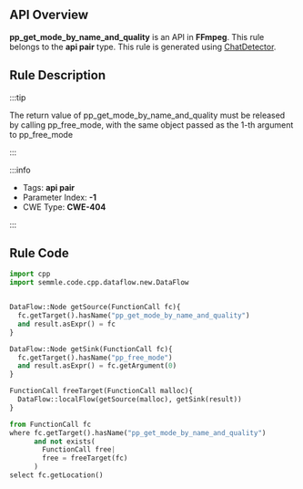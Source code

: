 ---
---


## API Overview
**pp_get_mode_by_name_and_quality** is an API in **FFmpeg**. This rule belongs to the **api pair** type. This rule is generated using [ChatDetector](../../tools/ChatDetector).
## Rule Description

:::tip

The return value of pp_get_mode_by_name_and_quality must be released by calling pp_free_mode, with the same object passed as the 1-th argument to pp_free_mode

:::

:::info

- Tags: **api pair**
- Parameter Index: **-1**
- CWE Type: **CWE-404**

:::

## Rule Code
```python
import cpp
import semmle.code.cpp.dataflow.new.DataFlow


DataFlow::Node getSource(FunctionCall fc){
  fc.getTarget().hasName("pp_get_mode_by_name_and_quality")
  and result.asExpr() = fc
}

DataFlow::Node getSink(FunctionCall fc){
  fc.getTarget().hasName("pp_free_mode")
  and result.asExpr() = fc.getArgument(0)
}

FunctionCall freeTarget(FunctionCall malloc){
  DataFlow::localFlow(getSource(malloc), getSink(result))
}

from FunctionCall fc
where fc.getTarget().hasName("pp_get_mode_by_name_and_quality")
      and not exists(
        FunctionCall free| 
        free = freeTarget(fc)
      )
select fc.getLocation()

```